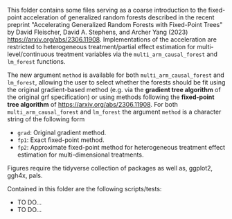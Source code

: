This folder contains some files serving as a coarse introduction to the fixed-point acceleration of generalized random forests
described in the recent preprint "Accelerating Generalized Random Forests with Fixed-Point Trees" by David Fleischer, 
David A. Stephens, and Archer Yang (2023) https://arxiv.org/abs/2306.11908. Implementations of the acceleration are restricted
to heterogeneous treatment/partial effect estimation for multi-level/continuous treatment variables via the
`multi_arm_causal_forest` and `lm_forest` functions. 

The new argument `method` is available for both `multi_arm_causal_forest` and `lm_forest`, allowing the user to select whether
the forests should be fit using the original gradient-based method (e.g. via the **gradient tree algorithm** of the original grf
specification) or using methods following the **fixed-point tree algorithm** of https://arxiv.org/abs/2306.11908. For both
`multi_arm_causal_forest` and `lm_forest` the argument `method` is a character string of the following form
* `grad`: Original gradient method.
* `fp1`: Exact fixed-point method.
* `fp2`: Approximate fixed-point method for heterogeneous treatment effect estimation for multi-dimensional treatments.

Figures require the tidyverse collection of packages as well as, ggplot2, ggh4x, pals.


Contained in this folder are the following scripts/tests:
* TO DO...
* TO DO...
